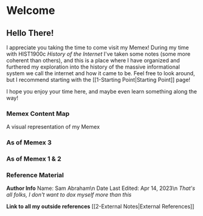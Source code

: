 # Welcome
## Hello There!

I appreciate you taking the time to come visit my Memex! During my time with HIST1900c *History of the Internet* I've taken some notes (some more coherent than others), and this is a place where I have organized and furthered my exploration into the history of the massive informational system we call the internet and how it came to be. Feel free to look around, but I recommend starting with the [[1-Starting Point|Starting Point]] page!

I hope you enjoy your time here, and maybe even learn something along the way!


### Memex Content Map
A visual representation of my Memex

### As of Memex 3




### As of Memex 1 & 2





### Reference Material

**Author Info**
Name: Sam Abraham\n
Date Last Edited: Apr 14, 2023\n
*That's all folks, I don't want to dox myself more than this*

**Link to all my outside references**
[[2-External Notes|External References]]